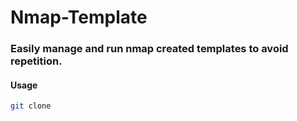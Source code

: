 # Nmap-Template
### Easily manage and run nmap created templates to avoid repetition.

#### Usage
```bash
git clone 
```
